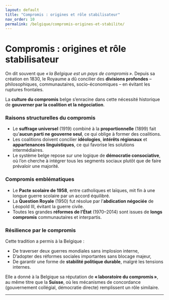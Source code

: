 ```yaml
---
layout: default
title: "Compromis : origines et rôle stabilisateur"
nav_order: 10
permalink: /belgique/compromis-origines-et-stabilite/
---
```


# Compromis : origines et rôle stabilisateur

On dit souvent que *« la Belgique est un pays de compromis »*. Depuis sa création en 1830, le Royaume a dû concilier des **divisions profondes** – philosophiques, communautaires, socio-économiques – en évitant les ruptures frontales.

La **culture du compromis** belge s’enracine dans cette nécessité historique de **gouverner par la coalition et la négociation**.

### Raisons structurelles du compromis

- Le **suffrage universel** (1919) combiné à la **proportionnelle** (1899) fait qu’**aucun parti ne gouverne seul**, ce qui oblige à former des coalitions.
- Les coalitions doivent concilier **idéologies**, **intérêts régionaux** et **appartenances linguistiques**, ce qui favorise les solutions intermédiaires.
- Le système belge repose sur une logique de **démocratie consociative**, où l’on cherche à intégrer tous les segments sociaux plutôt que de faire prévaloir une majorité.

### Compromis emblématiques

- Le **Pacte scolaire de 1958**, entre catholiques et laïques, mit fin à une longue guerre scolaire par un accord équilibré.
- La **Question Royale** (1950) fut résolue par l’**abdication négociée** de Léopold III, évitant la guerre civile.
- Toutes les grandes **réformes de l’État** (1970–2014) sont issues de **longs compromis** communautaires et interpartis.

### Résilience par le compromis

Cette tradition a permis à la Belgique :

- De traverser deux guerres mondiales sans implosion interne,
- D’adopter des réformes sociales importantes sans blocage majeur,
- De garantir une forme de **stabilité politique durable**, malgré les tensions internes.

Elle a donné à la Belgique sa réputation de **« laboratoire du compromis »**, au même titre que la **Suisse**, où les mécanismes de concordance (gouvernement collégial, démocratie directe) remplissent un rôle similaire.

---

[^1]: Lijphart, Arend. *Democracy in Plural Societies*. Yale University Press, 1977.  
[^2]: Deschouwer, Kris. *The Politics of Belgium*. Palgrave Macmillan, 2012.  
[^3]: Reuchamps, Min et al. *Les systèmes politiques en Belgique*. Larcier, 2019.  
[^4]: Magnette, Paul. *La Belgique et son modèle*. Presses de Sciences Po, 2013.
